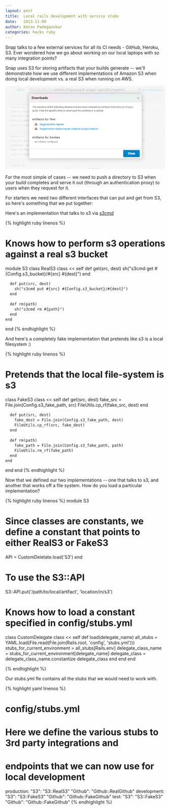 ```yaml
---
layout: post
title:  Local rails development with service stubs
date:   2013-11-09
author: Ketan Padegaonkar
categories: hacks ruby
---
```


Snap talks to a few external services for all its CI needs - GitHub, Heroku, S3. Ever wondered how we go about working on our local laptops with so many integration points?

Snap uses S3 for storing artifacts that your builds generate -- we'll demonstrate how we use different implementations of Amazon S3 when doing local development vs. a real S3 when running on AWS.

<img src="/assets/images/screenshots/local-rails-developmment-with-service-stubs/download-modal.png" class="screenshot"/>

For the most simple of cases -- we need to push a directory to S3 when your build completes and serve it out (through an authentication proxy) to users when they request for it.

For starters we need two different interfaces that can put and get from S3, so here's something that we put together:

Here's an implementation that talks to s3 via [s3cmd](http://s3tools.org/download)

{% highlight ruby linenos %}
# Knows how to perform s3 operations against a real s3 bucket
module S3
  class RealS3
    class << self
      def get(src, dest)
        sh("s3cmd get #{Config.s3_bucket}/#{src} #{dest}")
      end

      def put(src, dest)
        sh("s3cmd put #{src} #{Config.s3_bucket}/#{dest}")
      end

      def rm(path)
        sh("s3cmd rm #{path}")
      end
    end
  end
{% endhighlight %}

And here's a completely fake implementation that pretends like s3 is a local filesystem :)

{% highlight ruby linenos %}
  # Pretends that the local file-system is s3
  class FakeS3
    class << self
      def get(src, dest)
        fake_src = File.join(Config.s3_fake_path, src)
        FileUtils.cp_rf(fake_src, dest)
      end

      def put(src, dest)
        fake_dest = File.join(Config.s3_fake_path, dest)
        FileUtils.cp_rf(src, fake_dest)
      end

      def rm(path)
        fake_path = File.join(Config.s3_fake_path, path)
        FileUtils.rm_rf(fake_path)
      end
    end
  end
end
{% endhighlight %}

Now that we defined our two implementations -- one that talks to s3, and another that works off a file system. How do you load a particular implementation?

{% highlight ruby linenos %}
module S3
  # Since classes are constants, we define a constant that points to either RealS3 or FakeS3
  API = CustomDeletate.load('S3')
end

# To use the S3::API
S3::API.put('/path/to/local/artifact', 'location/in/s3')

# Knows how to load a constant specified in config/stubs.yml
class CustomDelegate
  class << self
    def load(delegate_name)
      all_stubs = YAML.load(File.read(File.join(Rails.root, 'config', 'stubs.yml')))
      stubs_for_current_environment = all_stubs[Rails.env]
      delegate_class_name = stubs_for_current_environment[delegate_name]
      delegate_class = delegate_class_name.constantize
      delegate_class
    end
  end
end

{% endhighlight %}

Our stubs.yml fle contains all the stubs that we would need to work with.

{% highlight yaml linenos %}
# config/stubs.yml
# Here we define the various stubs to 3rd party integrations and
# endpoints that we can now use for local development
production:
  "S3": "S3::RealS3"
  "Github": "Github::RealGithub"
development:
  "S3": "S3::FakeS3"
  "Github": "Github::FakeGithub"
test:
  "S3": "S3::FakeS3"
  "Github": "Github::FakeGithub"
{% endhighlight %}
